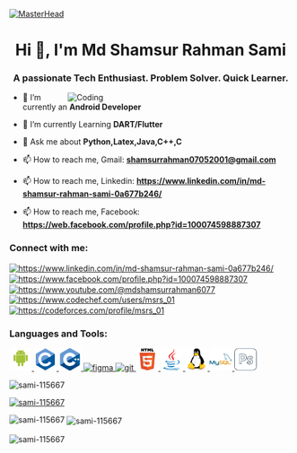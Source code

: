 [![MasterHead](https://1.bp.blogspot.com/-7A4WynwLsMw/XbBpCXG8fHI/AAAAAAAAMt4/uOa1bpLskYgrwGbllhSu2SDj_Mig8SXJQCLcBGAsYHQ/s1600/2000_600px.gif)](https://rishavchanda.io)

<h1 align="center">Hi 👋, I'm Md Shamsur Rahman Sami</h1>
<h3 align="center">A passionate Tech Enthusiast. Problem Solver. Quick Learner.</h3>


<img align="right" alt="Coding" width="400" src="https://cdn.dribbble.com/users/1162077/screenshots/3848914/programmer.gif">


- 🌱 I’m currently an **Android Developer**
- 🌱 I’m currently Learning **DART/Flutter**

- 💬 Ask me about **Python,Latex,Java,C++,C**

- 📫 How to reach me, Gmail: **shamsurrahman07052001@gmail.com**
- 📫 How to reach me, Linkedin: **https://www.linkedin.com/in/md-shamsur-rahman-sami-0a677b246/**
- 📫 How to reach me, Facebook: **https://web.facebook.com/profile.php?id=100074598887307**



<h3 align="left">Connect with me:</h3>
<p align="left">
<a href="https://www.linkedin.com/in/md-shamsur-rahman-sami-0a677b246/" target="blank"><img align="center" src="https://raw.githubusercontent.com/rahuldkjain/github-profile-readme-generator/master/src/images/icons/Social/linked-in-alt.svg" alt="https://www.linkedin.com/in/md-shamsur-rahman-sami-0a677b246/" height="30" width="40" /></a>
<a href="https://www.facebook.com/profile.php?id=100074598887307" target="blank"><img align="center" src="https://raw.githubusercontent.com/rahuldkjain/github-profile-readme-generator/master/src/images/icons/Social/facebook.svg" alt="https://www.facebook.com/profile.php?id=100074598887307" height="30" width="40" /></a>
<a href="https://www.youtube.com/@mdshamsurrahman6077" target="blank"><img align="center" src="https://raw.githubusercontent.com/rahuldkjain/github-profile-readme-generator/master/src/images/icons/Social/youtube.svg" alt="https://www.youtube.com/@mdshamsurrahman6077" height="30" width="40" /></a>
<a href="https://www.codechef.com/users/msrs_01" target="blank"><img align="center" src="https://cdn.jsdelivr.net/npm/simple-icons@3.1.0/icons/codechef.svg" alt="https://www.codechef.com/users/msrs_01" height="30" width="40" /></a>
<a href="https://codeforces.com/profile/msrs_01" target="blank"><img align="center" src="https://raw.githubusercontent.com/rahuldkjain/github-profile-readme-generator/master/src/images/icons/Social/codeforces.svg" alt="https://codeforces.com/profile/msrs_01" height="30" width="40" /></a>
</p>

<h3 align="left">Languages and Tools:</h3>

<p align="left"> <a href="https://developer.android.com" target="_blank" rel="noreferrer"> <img src="https://raw.githubusercontent.com/devicons/devicon/master/icons/android/android-original-wordmark.svg" alt="android" width="40" height="40"/> </a> <a href="https://www.cprogramming.com/" target="_blank" rel="noreferrer"> <img src="https://raw.githubusercontent.com/devicons/devicon/master/icons/c/c-original.svg" alt="c" width="40" height="40"/> </a> <a href="https://www.w3schools.com/cpp/" target="_blank" rel="noreferrer"> <img src="https://raw.githubusercontent.com/devicons/devicon/master/icons/cplusplus/cplusplus-original.svg" alt="cplusplus" width="40" height="40"/> </a> <a href="https://www.figma.com/" target="_blank" rel="noreferrer"> <img src="https://www.vectorlogo.zone/logos/figma/figma-icon.svg" alt="figma" width="40" height="40"/> </a> <a href="https://git-scm.com/" target="_blank" rel="noreferrer"> <img src="https://www.vectorlogo.zone/logos/git-scm/git-scm-icon.svg" alt="git" width="40" height="40"/> </a> <a href="https://www.w3.org/html/" target="_blank" rel="noreferrer"> <img src="https://raw.githubusercontent.com/devicons/devicon/master/icons/html5/html5-original-wordmark.svg" alt="html5" width="40" height="40"/> </a> <a href="https://www.java.com" target="_blank" rel="noreferrer"> <img src="https://raw.githubusercontent.com/devicons/devicon/master/icons/java/java-original.svg" alt="java" width="40" height="40"/> </a> <a href="https://www.linux.org/" target="_blank" rel="noreferrer"> <img src="https://raw.githubusercontent.com/devicons/devicon/master/icons/linux/linux-original.svg" alt="linux" width="40" height="40"/> </a> <a href="https://www.mysql.com/" target="_blank" rel="noreferrer"> <img src="https://raw.githubusercontent.com/devicons/devicon/master/icons/mysql/mysql-original-wordmark.svg" alt="mysql" width="40" height="40"/> </a> <a href="https://www.photoshop.com/en" target="_blank" rel="noreferrer"> <img src="https://raw.githubusercontent.com/devicons/devicon/master/icons/photoshop/photoshop-line.svg" alt="photoshop" width="40" height="40"/> </a> </p>
<p align="left"> <img src="https://komarev.com/ghpvc/?username=sami-115667&label=Profile%20views&color=0e75b6&style=flat" alt="sami-115667" /> </p>

<p align="left"> <a href="https://github.com/ryo-ma/github-profile-trophy"><img src="https://github-profile-trophy.vercel.app/?username=sami-115667" alt="sami-115667" /></a> </p>

<p><img align="left" src="https://github-readme-stats.vercel.app/api/top-langs?username=sami-115667&show_icons=true&locale=en&layout=compact" alt="sami-115667" /></p>

<p>&nbsp;<img align="center" src="https://github-readme-stats.vercel.app/api?username=sami-115667&show_icons=true&locale=en" alt="sami-115667" /></p>

<p><img align="center" src="https://github-readme-streak-stats.herokuapp.com/?user=sami-115667&" alt="sami-115667" /></p>
